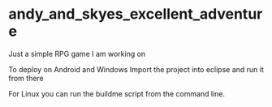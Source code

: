 andy_and_skyes_excellent_adventure
==================================

Just a simple RPG game I am working on

To deploy on Android and Windows Import the project into eclipse and run it from there

For Linux you can run the buildme script from the command line. 
